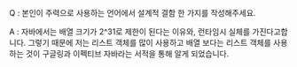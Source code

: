 Q : 본인이 주력으로 사용하는 언어에서 설계적 결함 한 가지를 작성해주세요.

A : 자바에서는 배열 크기가 2^31로 제한이 된다는 이유와, 런타임시 실체를 가진다고합니다. 그렇기 때문에 저는 리스트 객체를 많이 사용하고 배열 보다는 리스트 객체를 사용하는 것이 구글링과 이펙티브 자바라는 서적을 통해 알게 되었습니다.
